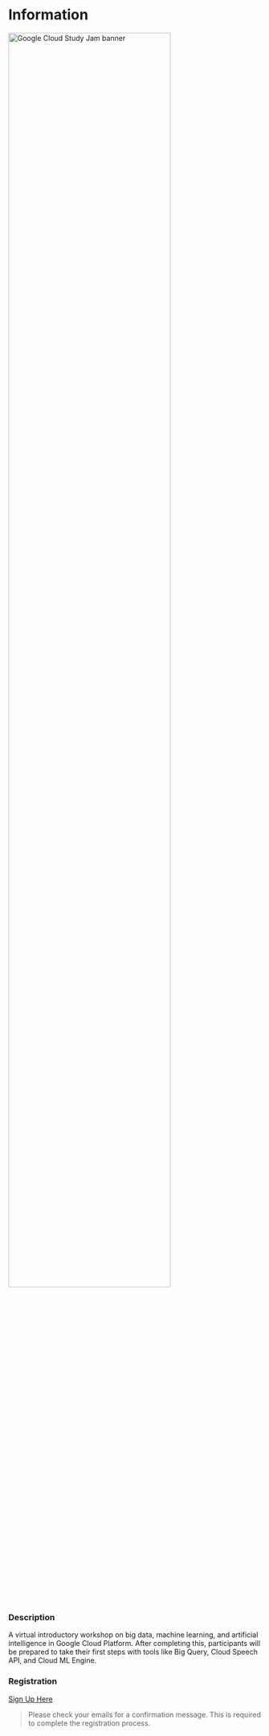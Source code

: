# Information

<img src="https://null-assetz.netlify.com/images/main/GCP_StudyJam_Digital.png" 
    alt="Google Cloud Study Jam banner" 
    title="Google Cloud Study Jam - Baseline (Data, ML, AI)" 
    width="80%" height="auto"/>

### Description

A virtual introductory workshop on big data, machine learning, and artificial intelligence in Google Cloud Platform. After completing this, participants will be prepared to take their first steps with tools like Big Query, Cloud Speech API, and Cloud ML Engine.

### Registration

[Sign Up Here](https://mailchi.mp/8621a9cbc6cf/csj-20-online-1)

> Please check your emails for a confirmation message. This is required to complete the registration process.
